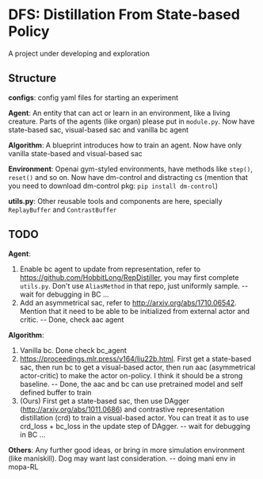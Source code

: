 # DFS: Distillation From State-based Policy

A project under developing and exploration

## Structure

**configs**: config yaml files for starting an experiment

**Agent**: An entity that can act or learn in an environment, like a living 
creature. Parts of the agents (like organ) please put in `module.py`. Now have state-based sac, visual-based sac and vanilla bc agent

**Algorithm**: A blueprint introduces how to train an agent. Now have only vanilla state-based and visual-based sac

**Environment**: Openai gym-styled environments, have methods like `step()`, `reset()` and so on. Now have dm-control and distracting cs (mention that you need to download dm-control pkg: `pip install dm-control`)

**utils.py**: Other reusable tools and components are here, specially `ReplayBuffer` and `ContrastBuffer`

## TODO

**Agent**: 
1. Enable bc agent to update from representation, refer to https://github.com/HobbitLong/RepDistiller, you may first complete `utils.py`. Don't use `AliasMethod` in that repo, just uniformly sample. -- wait for debugging in BC ...
2. Add an asymmetrical sac, refer to http://arxiv.org/abs/1710.06542. Mention that it need to be able to be initialized from external actor and critic. -- Done, check aac agent

**Algorithm**:
1. Vanilla bc. Done check bc_agent
2. https://proceedings.mlr.press/v164/liu22b.html. First get a state-based sac, then run bc to get a visual-based actor, then run aac (asymmetrical actor-critic) to make the actor on-policy. I think it should be a strong baseline. -- Done, the aac and bc can use pretrained model and self defined buffer to train
3. (Ours) First get a state-based sac, then use DAgger (http://arxiv.org/abs/1011.0686) and contrastive representation distillation (crd) to train a visual-based actor. You can treat it as to use crd_loss + bc_loss in the update step of DAgger. -- wait for debugging in BC ...

**Others**:
Any further good ideas, or bring in more simulation environment (like maniskill). Dog may want last consideration.  -- doing mani env in mopa-RL